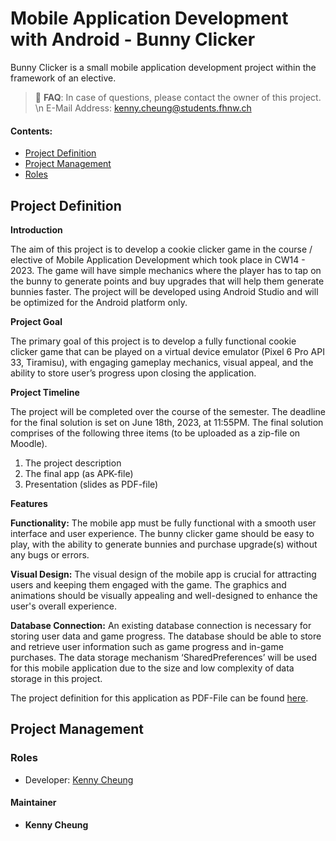 # Mobile Application Development with Android - Bunny Clicker

Bunny Clicker is a small mobile application development project within the framework of an elective.

> 🚧 **FAQ**: In case of questions, please contact the owner of this project. \n
> E-Mail Address: kenny.cheung@students.fhnw.ch

#### Contents:
- [Project Definition](#project-definition)
- [Project Management](#project-management)
- [Roles](#roles)


## Project Definition

**Introduction**

The aim of this project is to develop a cookie clicker game in the course / elective of Mobile Application Development which took place in CW14 - 2023. The game will have simple mechanics
where the player has to tap on the bunny to generate points and buy upgrades that will help them
generate bunnies faster. The project will be developed using Android Studio and will be optimized
for the Android platform only.

**Project Goal**

The primary goal of this project is to develop a fully functional cookie clicker game that can be
played on a virtual device emulator (Pixel 6 Pro API 33, Tiramisu), with engaging gameplay mechanics, visual appeal, and the ability to store user’s progress upon closing the application.

**Project Timeline**

The project will be completed over the course of the semester. The deadline for the final solution is
set on June 18th, 2023, at 11:55PM. The final solution comprises of the following three items (to be
uploaded as a zip-file on Moodle).
1. The project description
2. The final app (as APK-file)
3. Presentation (slides as PDF-file)

**Features**

**Functionality:** The mobile app must be fully functional with a smooth user interface and user experience. The bunny clicker game should be easy to play, with the ability to generate bunnies and
purchase upgrade(s) without any bugs or errors.

**Visual Design:** The visual design of the mobile app is crucial for attracting users and keeping them
engaged with the game. The graphics and animations should be visually appealing and well-designed to enhance the user's overall experience.

**Database Connection:** An existing database connection is necessary for storing user data and
game progress. The database should be able to store and retrieve user information such as game
progress and in-game purchases. The data storage mechanism ‘SharedPreferences’ will be used
for this mobile application due to the size and low complexity of data storage in this project.

The project definition for this application as PDF-File can be found [here](https://fhnw365-my.sharepoint.com/:b:/r/personal/kenny_cheung_students_fhnw_ch/Documents/z_Electives/6_Mobile%20App%20Development/Project%20Definition_Bunny%20Clicker.pdf?csf=1&web=1&e=3vuYmx).

## Project Management

### Roles
- Developer: [Kenny Cheung](https://people.inside.fhnw.ch/Person.aspx?accountname=i%3A05%2Et%7Cadfs%7Ckenny%2Echeung%40students%2Efhnw%2Ech)


#### Maintainer
- **Kenny Cheung**
